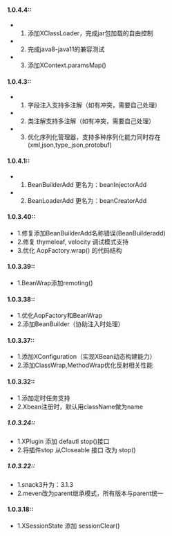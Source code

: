 #### 1.0.4.4::
* 1. 添加XClassLoader，完成jar包加载的自由控制
* 2. 完成java8-java11的兼容测试
* 3. 添加XContext.paramsMap()

#### 1.0.4.3::
* 1. 字段注入支持多注解（如有冲突，需要自己处理）
* 2. 类注解支持多注解（如有冲突，需要自己处理）
* 3. 优化序列化管理器，支持多种序列化能力同时存在(xml,json,type_json,protobuf)

#### 1.0.4.1::
* 1. BeanBuilderAdd 更名为：beanInjectorAdd 
* 2. BeanLoaderAdd  更名为：beanCreatorAdd

#### 1.0.3.40::
* 1.修复添加BeanBuilderAdd名称错误(BeanBuilderadd)
* 2.修复 thymeleaf, velocity 调试模式支持
* 3.优化 AopFactory.wrap() 的代码结构

#### 1.0.3.39::
* 1.BeanWrap添加remoting()

#### 1.0.3.38::
* 1.优化AopFactory和BeanWrap
* 2.添加BeanBuilder（协助注入时处理）

#### 1.0.3.37::
* 1.添加XConfiguration（实现XBean动态构建能力）
* 2.添加ClassWrap,MethodWrap优化反射相关性能

#### 1.0.3.32::
* 1.添加定时任务支持
* 2.Xbean注册时，默认用className做为name

##### 1.0.3.24::
* 1.XPlugin 添加 defautl stop()接口
* 2.将插件stop 从Closeable 接口 改为 stop()

##### 1.0.3.22::
* 1.snack3升为：3.1.3
* 2.meven改为parent继承模式，所有版本与parent统一

#### 1.0.3.18::
* 1.XSessionState 添加 sessionClear()